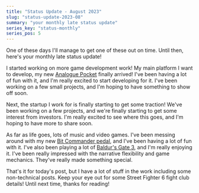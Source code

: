 ```yaml
---
title: "Status Update - August 2023"
slug: "status-update-2023-08"
summary: "your monthly late status update"
series_key: "status-monthly"
series_pos: 5
---
```


One of these days I'll manage to get one of these out on time. Until then, here's your monthly late status update!

I started working on more game development work! My main platform I want to develop, my
new [Analogue Pocket](https://www.analogue.co/pocket/) finally arrived! I've been having a lot of fun with it, and I'm
really excited to start developing for it. I've been working on a few small projects, and I'm hoping to have something
to show off soon.

Next, the startup I work for is finally starting to get some traction! We've been working on a few projects, and we're
finally starting to get some interest from investors. I'm really excited to see where this goes, and I'm hoping to
have more to share soon.

As far as life goes, lots of music and video games. I've been messing around with my
new [Bit Commander pedal](https://www.earthquakerdevices.com/bit-commander), and I've been having a lot of fun with it.
I've also been playing a lot of [Baldur's Gate 3](https://baldursgate3.game/), and I'm really enjoying it. I've been
really impressed with the narrative flexibility and game mechanics. They've really made something special.

That's it for today's post, but I have a lot of stuff in the work including some non-technical posts. Keep your eye
out for some Street Fighter 6 fight club details! Until next time, thanks for reading!